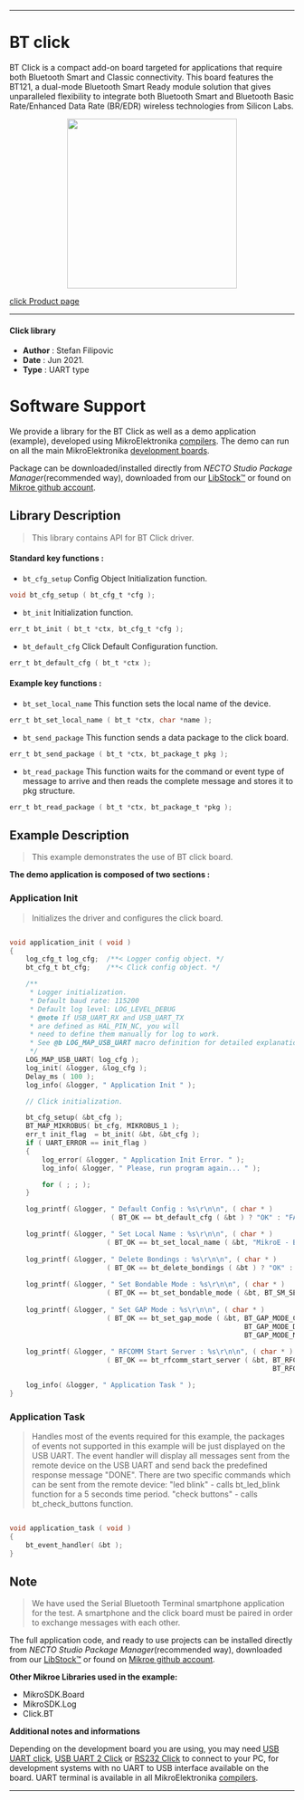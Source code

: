 
---
# BT click

BT Click is a compact add-on board targeted for applications that require both Bluetooth Smart and Classic connectivity. This board features the BT121, a dual-mode Bluetooth Smart Ready module solution that gives unparalleled flexibility to integrate both Bluetooth Smart and Bluetooth Basic Rate/Enhanced Data Rate (BR/EDR) wireless technologies from Silicon Labs.

<p align="center">
  <img src="https://download.mikroe.com/images/click_for_ide/bt_click.png" height=300px>
</p>

[click Product page](https://www.mikroe.com/bt-click)

---


#### Click library

- **Author**        : Stefan Filipovic
- **Date**          : Jun 2021.
- **Type**          : UART type


# Software Support

We provide a library for the BT Click
as well as a demo application (example), developed using MikroElektronika
[compilers](https://www.mikroe.com/necto-studio).
The demo can run on all the main MikroElektronika [development boards](https://www.mikroe.com/development-boards).

Package can be downloaded/installed directly from *NECTO Studio Package Manager*(recommended way), downloaded from our [LibStock&trade;](https://libstock.mikroe.com) or found on [Mikroe github account](https://github.com/MikroElektronika/mikrosdk_click_v2/tree/master/clicks).

## Library Description

> This library contains API for BT Click driver.

#### Standard key functions :

- `bt_cfg_setup` Config Object Initialization function.
```c
void bt_cfg_setup ( bt_cfg_t *cfg );
```

- `bt_init` Initialization function.
```c
err_t bt_init ( bt_t *ctx, bt_cfg_t *cfg );
```

- `bt_default_cfg` Click Default Configuration function.
```c
err_t bt_default_cfg ( bt_t *ctx );
```

#### Example key functions :

- `bt_set_local_name` This function sets the local name of the device.
```c
err_t bt_set_local_name ( bt_t *ctx, char *name );
```

- `bt_send_package` This function sends a data package to the click board.
```c
err_t bt_send_package ( bt_t *ctx, bt_package_t pkg );
```

- `bt_read_package` This function waits for the command or event type of message to arrive and then reads the complete message and stores it to pkg structure.
```c
err_t bt_read_package ( bt_t *ctx, bt_package_t *pkg );
```

## Example Description

> This example demonstrates the use of BT click board.

**The demo application is composed of two sections :**

### Application Init

> Initializes the driver and configures the click board.

```c

void application_init ( void )
{
    log_cfg_t log_cfg;  /**< Logger config object. */
    bt_cfg_t bt_cfg;    /**< Click config object. */

    /** 
     * Logger initialization.
     * Default baud rate: 115200
     * Default log level: LOG_LEVEL_DEBUG
     * @note If USB_UART_RX and USB_UART_TX 
     * are defined as HAL_PIN_NC, you will 
     * need to define them manually for log to work. 
     * See @b LOG_MAP_USB_UART macro definition for detailed explanation.
     */
    LOG_MAP_USB_UART( log_cfg );
    log_init( &logger, &log_cfg );
    Delay_ms ( 100 );
    log_info( &logger, " Application Init " );

    // Click initialization.

    bt_cfg_setup( &bt_cfg );
    BT_MAP_MIKROBUS( bt_cfg, MIKROBUS_1 );
    err_t init_flag  = bt_init( &bt, &bt_cfg );
    if ( UART_ERROR == init_flag ) 
    {
        log_error( &logger, " Application Init Error. " );
        log_info( &logger, " Please, run program again... " );

        for ( ; ; );
    }

    log_printf( &logger, " Default Config : %s\r\n\n", ( char * )
                         ( BT_OK == bt_default_cfg ( &bt ) ? "OK" : "FAIL" ) );

    log_printf( &logger, " Set Local Name : %s\r\n\n", ( char * )
                        ( BT_OK == bt_set_local_name ( &bt, "MikroE - BT click" ) ? "OK" : "FAIL" ) );
    
    log_printf( &logger, " Delete Bondings : %s\r\n\n", ( char * )
                        ( BT_OK == bt_delete_bondings ( &bt ) ? "OK" : "FAIL" ) );
    
    log_printf( &logger, " Set Bondable Mode : %s\r\n\n", ( char * )
                        ( BT_OK == bt_set_bondable_mode ( &bt, BT_SM_SET_BONDABLE_ALLOWED ) ? "OK" : "FAIL" ) );
    
    log_printf( &logger, " Set GAP Mode : %s\r\n\n", ( char * )
                        ( BT_OK == bt_set_gap_mode ( &bt, BT_GAP_MODE_CONNECTABLE, 
                                                          BT_GAP_MODE_DISCOVERABLE, 
                                                          BT_GAP_MODE_NOT_LIMITED ) ? "OK" : "FAIL" ) );
    
    log_printf( &logger, " RFCOMM Start Server : %s\r\n\n", ( char * )
                        ( BT_OK == bt_rfcomm_start_server ( &bt, BT_RFCOMM_SERVER_DEF_SDP_ID, 
                                                                 BT_RFCOMM_SERVER_DEF_STREAM_DEST ) ? "OK" : "FAIL" ) );

    log_info( &logger, " Application Task " );
}

```

### Application Task

> Handles most of the events required for this example, the packages of events not 
> supported in this example will be just displayed on the USB UART.
> The event handler will display all messages sent from the remote device on the USB UART and 
> send back the predefined response message "DONE".
> There are two specific commands which can be sent from the remote device:
> "led blink" - calls bt_led_blink function for a 5 seconds time period.
> "check buttons" - calls bt_check_buttons function.

```c

void application_task ( void )
{
    bt_event_handler( &bt );
}

```

## Note

> We have used the Serial Bluetooth Terminal smartphone application for the test. 
> A smartphone and the click board must be paired in order to exchange messages with each other.

The full application code, and ready to use projects can be installed directly from *NECTO Studio Package Manager*(recommended way), downloaded from our [LibStock&trade;](https://libstock.mikroe.com) or found on [Mikroe github account](https://github.com/MikroElektronika/mikrosdk_click_v2/tree/master/clicks).

**Other Mikroe Libraries used in the example:**

- MikroSDK.Board
- MikroSDK.Log
- Click.BT

**Additional notes and informations**

Depending on the development board you are using, you may need
[USB UART click](https://www.mikroe.com/usb-uart-click),
[USB UART 2 Click](https://www.mikroe.com/usb-uart-2-click) or
[RS232 Click](https://www.mikroe.com/rs232-click) to connect to your PC, for
development systems with no UART to USB interface available on the board. UART
terminal is available in all MikroElektronika
[compilers](https://shop.mikroe.com/compilers).

---
